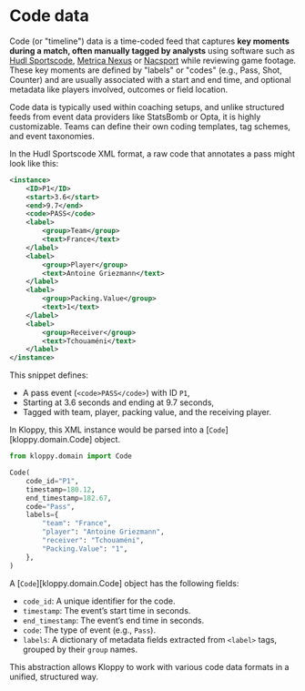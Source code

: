 # Code data

Code (or "timeline") data is a time-coded feed that captures **key moments during a match, often manually tagged by analysts** using software such as [Hudl Sportscode](https://www.hudl.com/en_gb/products/sportscode), [Metrica Nexus](https://www.metrica-sports.com/metrica-nexus) or [Nacsport](https://www.nacsport.com/) while reviewing game footage. These key moments are defined by "labels" or "codes" (e.g., Pass, Shot, Counter) and are usually associated with a start and end time, and optional metadata like players involved, outcomes or field location.

Code data is typically used within coaching setups, and unlike structured feeds from event data providers like StatsBomb or Opta, it is highly customizable. Teams can define their own coding templates, tag schemes, and event taxonomies.

In the Hudl Sportscode XML format, a raw code that annotates a pass might look like this:

```xml
<instance>
    <ID>P1</ID>
    <start>3.6</start>
    <end>9.7</end>
    <code>PASS</code>
    <label>
        <group>Team</group>
        <text>France</text>
    </label>
    <label>
        <group>Player</group>
        <text>Antoine Griezmann</text>
    </label>
    <label>
        <group>Packing.Value</group>
        <text>1</text>
    </label>
    <label>
        <group>Receiver</group>
        <text>Tchouaméni</text>
    </label>
</instance>
```

This snippet defines:

- A pass event (`<code>PASS</code>`) with ID `P1`,
- Starting at 3.6 seconds and ending at 9.7 seconds,
- Tagged with team, player, packing value, and the receiving player.

In Kloppy, this XML instance would be parsed into a \[`Code`\][kloppy.domain.Code] object.

```python
from kloppy.domain import Code

Code(
    code_id="P1",
    timestamp=180.12,
    end_timestamp=182.67,
    code="Pass",
    labels={
        "team": "France",
        "player": "Antoine Griezmann",
        "receiver": "Tchouaméni",
        "Packing.Value": "1",
    },
)
```

A \[`Code`\][kloppy.domain.Code] object has the following fields:

- `code_id`: A unique identifier for the code.
- `timestamp`: The event’s start time in seconds.
- `end_timestamp`: The event’s end time in seconds.
- `code`: The type of event (e.g., `Pass`).
- `labels`: A dictionary of metadata fields extracted from `<label>` tags, grouped by their `group` names.

This abstraction allows Kloppy to work with various code data formats in a unified, structured way.
